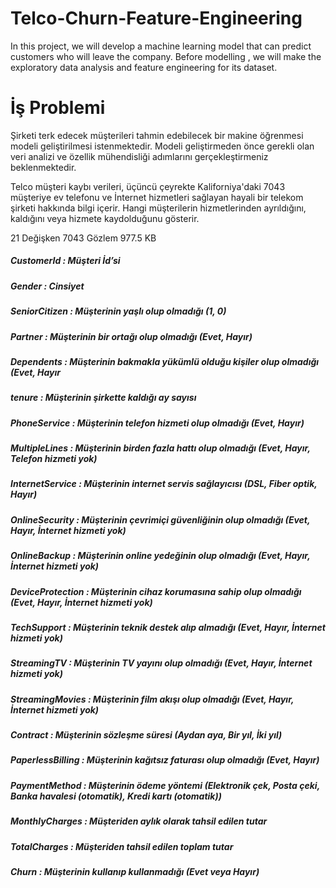 # Telco-Churn-Feature-Engineering
In this project, we will develop a machine learning model that can predict customers who will leave the company. Before modelling , we will make the exploratory data analysis and feature engineering for its dataset.


# İş Problemi

 Şirketi terk edecek müşterileri tahmin edebilecek bir makine öğrenmesi modeli 
 geliştirilmesi istenmektedir. Modeli geliştirmeden önce gerekli olan veri analizi
 ve özellik mühendisliği adımlarını gerçekleştirmeniz beklenmektedir.

 Telco müşteri kaybı verileri, üçüncü çeyrekte Kaliforniya'daki 7043 müşteriye ev telefonu ve İnternet hizmetleri sağlayan hayali
 bir telekom şirketi hakkında bilgi içerir. Hangi müşterilerin hizmetlerinden ayrıldığını, kaldığını veya hizmete kaydolduğunu
 gösterir.

 21 Değişken 7043 Gözlem 977.5 KB

##### CustomerId  :  Müşteri İd’si
##### Gender  :  Cinsiyet
##### SeniorCitizen  :  Müşterinin yaşlı olup olmadığı (1, 0)
##### Partner  :  Müşterinin bir ortağı olup olmadığı (Evet, Hayır)
##### Dependents  :  Müşterinin bakmakla yükümlü olduğu kişiler olup olmadığı (Evet, Hayır
##### tenure  :  Müşterinin şirkette kaldığı ay sayısı
##### PhoneService  :  Müşterinin telefon hizmeti olup olmadığı (Evet, Hayır)
##### MultipleLines  :  Müşterinin birden fazla hattı olup olmadığı (Evet, Hayır, Telefon hizmeti yok)
##### InternetService  :  Müşterinin internet servis sağlayıcısı (DSL, Fiber optik, Hayır)
##### OnlineSecurity  :  Müşterinin çevrimiçi güvenliğinin olup olmadığı (Evet, Hayır, İnternet hizmeti yok)
##### OnlineBackup  :  Müşterinin online yedeğinin olup olmadığı (Evet, Hayır, İnternet hizmeti yok)
##### DeviceProtection  :  Müşterinin cihaz korumasına sahip olup olmadığı (Evet, Hayır, İnternet hizmeti yok)
##### TechSupport  :  Müşterinin teknik destek alıp almadığı (Evet, Hayır, İnternet hizmeti yok)
##### StreamingTV  :  Müşterinin TV yayını olup olmadığı (Evet, Hayır, İnternet hizmeti yok)
##### StreamingMovies  :  Müşterinin film akışı olup olmadığı (Evet, Hayır, İnternet hizmeti yok)
##### Contract  :  Müşterinin sözleşme süresi (Aydan aya, Bir yıl, İki yıl)
##### PaperlessBilling  :  Müşterinin kağıtsız faturası olup olmadığı (Evet, Hayır)
##### PaymentMethod  :  Müşterinin ödeme yöntemi (Elektronik çek, Posta çeki, Banka havalesi (otomatik), Kredi kartı (otomatik))
##### MonthlyCharges  :  Müşteriden aylık olarak tahsil edilen tutar
##### TotalCharges  :  Müşteriden tahsil edilen toplam tutar
##### Churn  :  Müşterinin kullanıp kullanmadığı (Evet veya Hayır)
